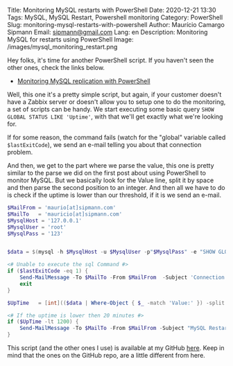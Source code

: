 Title: Monitoring MySQL restarts with PowerShell
Date: 2020-12-21 13:30
Tags: MySQL, MySQL Restart, Powershell monitoring
Category: PowerShell 
Slug: monitoring-mysql-restarts-with-powershell
Author: Maurício Camargo Sipmann
Email: sipmann@gmail.com
Lang: en
Description: Monitoring MySQL for restarts using PowerShell
Image: /images/mysql_monitoring_restart.png


Hey folks, it's time for another PowerShell script. If you haven't seen the other ones, check the links below.

* [Monitoring MySQL replication with PowerShell](https://www.sipmann.com/en/monitoring-mysql-replication-with-powershell.html)

Well, this one it's a pretty simple script, but again, if your customer doesn't have a Zabbix server or doesn't allow you to setup one to do the monitoring, a set of scripts can be handy. We start executing some basic query `SHOW GLOBAL STATUS LIKE 'Uptime'`, with that we'll get exactly what we're looking for.

If for some reason, the command fails (watch for the "global" variable called `$lastExitCode`), we send an e-mail telling you about that connection problem.

And then, we get to the part where we parse the value, this one is pretty similar to the parse we did on the first post about using PowerShell to monitor MySQL. But we basically look for the Value line, split it by space and then parse the second position to an integer. And then all we have to do is check if the uptime is lower than our threshold, if it is we send an e-mail.

```powershell
$MailFrom = 'maurio[at]sipmann.com'
$MailTo   = 'mauricio[at]sipmann.com'
$MysqlHost = '127.0.0.1'
$MysqlUser = 'root'
$MysqlPass = '123'


$data = $(mysql -h $MysqlHost -u $MysqlUser -p"$MysqlPass" -e "SHOW GLOBAL STATUS LIKE 'Uptime' \G")

<# Unable to execute the sql Command #>
if ($lastExitCode -eq 1) {
	Send-MailMessage -To $MailTo -From $MailFrom  -Subject 'Connection problem' -bodyAsHtml "Connection problem on host ${MysqlHost}" -Credential Get-Credential -SmtpServer 'smtp.office365.com' -Port 587 -UseSsl
	exit
}

$UpTime   = [int](($data | Where-Object { $_ -match 'Value:' }) -split '\s+')[2]

<# If the uptime is lower then 20 minutes #>
if ($UpTime -lt 1200) {
    Send-MailMessage -To $MailTo -From $MailFrom -Subject "MySQL Restarted" -bodyAsHtml "MySQL host ${MysqlHost} restarted less than 20 minutes ago" -Credential Get-Credential -SmtpServer 'smtp.office365.com' -Port 587 -UseSsl
}
```

This script (and the other ones I use) is available at my GitHub [here](https://github.com/sipmann/PowerShellScripts). Keep in mind that the ones on the GitHub repo, are a little different from here.
